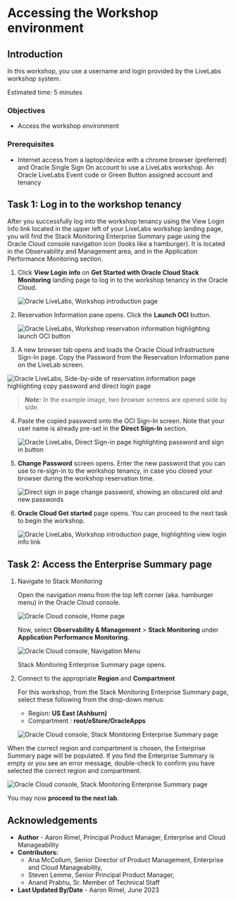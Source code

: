 # Accessing the Workshop environment

## Introduction

In this workshop, you use a username and login provided by the LiveLabs workshop system. 

Estimated time: 5 minutes

### Objectives

* Access the workshop environment

### Prerequisites

* Internet access from a laptop/device with a chrome browser (preferred) and Oracle Single Sign On account to use a LiveLabs workshop. An Oracle LiveLabs Event code or Green Button assigned account and tenancy

## Task 1: Log in to the workshop tenancy

After you successfully log into the workshop tenancy using the View Login Info link located in the upper left of your LiveLabs workshop landing page, you will find the Stack Monitoring Enterprise Summary page using the Oracle Cloud console navigation icon (looks like a hamburger). It is located in the Observability and Management area, and in the Application Performance Monitoring section.

1. Click **View Login info** on **Get Started with Oracle Cloud Stack Monitoring** landing page to log in to the workshop tenancy in the Oracle Cloud.

   ![Oracle LiveLabs, Workshop introduction page](images/1-0-liveLabs.png " ")

2. Reservation Information pane opens. Click the **Launch OCI** button.

   ![Oracle LiveLabs, Workshop reservation information highlighting launch OCI button](images/1-1-liveLabs.png " ")

3. A new browser tab opens and loads the Oracle Cloud Infrastructure Sign-In page. Copy the Password from the Reservation Information pane on the LiveLab screen.

  ![Oracle LiveLabs, Side-by-side of reservation information page highlighting copy password and direct login page](images/1-2-liveLabs.png " ")
  >***Note:*** In the example image, two browser screens are opened side by side.

4. Paste the copied password onto the OCI Sign-In screen. Note that your user name is already pre-set in the **Direct Sign-In** section.

   ![Oracle LiveLabs, Direct Sign-in page highlighting password and sign in button](images/1-3-liveLabs.png " ")

5. **Change Password** screen opens. Enter the new password that you can use to re-sign-in to the workshop tenancy, in case you closed your browser during the workshop reservation time.

   ![Direct sign in page change password, showing an obscured old and new passwords](images/1-4-liveLabs.png " ")

6. **Oracle Cloud Get started** page opens. You can proceed to the next task to begin the workshop.

   ![Oracle LiveLabs, Workshop introduction page, highlighting view login info link](images/1-5-liveLabs.png " ")

## Task 2: Access the Enterprise Summary page

1. Navigate to Stack Monitoring
   
   Open the navigation menu from the top left corner (aka. hamburger menu) in the Oracle Cloud console.

   ![Oracle Cloud console, Home page](images/2-1-access.png " ")

   Now, select **Observability & Management** > **Stack Monitoring** under **Application Performance Monitoring**.

   ![Oracle Cloud console, Navigation Menu](images/2-2-access.png " ")

   Stack Monitoring Enterprise Summary page opens.

2. Connect to the appropriate **Region** and **Compartment**

   For this workshop, from the Stack Monitoring Enterprise Summary page, select these following from the drop-down menus:
    - Region: **US East (Ashburn)**
    - Compartment : **root/eStore/OracleApps**

   ![Oracle Cloud console, Stack Monitoring Enterprise Summary page](images/2-3-access.png " ")

When the correct region and compartment is chosen, the Enterprise Summary page will be populated. If you find the Enterprise Summary is empty or you see an error message, double-check to confirm you have selected the correct region and compartment.

   ![Oracle Cloud console, Stack Monitoring Enterprise Summary page](images/2-4-access.png " ")

You may now **proceed to the next lab**.

## Acknowledgements

* **Author** - Aaron Rimel, Principal Product Manager, Enterprise and Cloud Manageability
* **Contributors:** 
   * Ana McCollum, Senior Director of Product Management, Enterprise and Cloud Manageability,  
   * Steven Lemme, Senior Principal Product Manager,  
   * Anand Prabhu, Sr. Member of Technical Staff
* **Last Updated By/Date** - Aaron Rimel, June 2023
